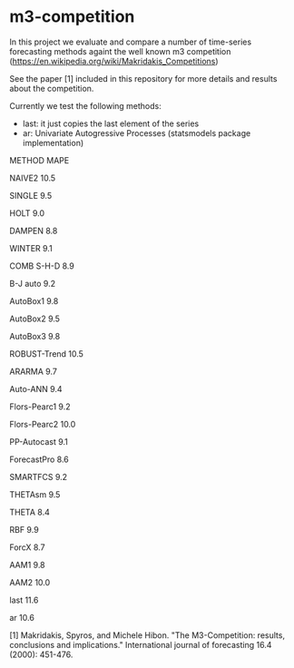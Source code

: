 # m3-competition

In this project we evaluate and compare a number of time-series forecasting methods againt the well known m3 competition (https://en.wikipedia.org/wiki/Makridakis_Competitions)

See the paper [1] included in this repository for more details and results about the competition.

Currently we test the following methods:
- last: it just copies the last element of the series
- ar: Univariate Autogressive Processes (statsmodels package implementation)

METHOD MAPE

NAIVE2       10.5

SINGLE       9.5

HOLT         9.0

DAMPEN       8.8

WINTER       9.1

COMB S-H-D   8.9

B-J auto     9.2

AutoBox1     9.8

AutoBox2     9.5

AutoBox3     9.8

ROBUST-Trend 10.5

ARARMA       9.7

Auto-ANN     9.4

Flors-Pearc1 9.2

Flors-Pearc2 10.0

PP-Autocast  9.1

ForecastPro  8.6

SMARTFCS     9.2

THETAsm      9.5

THETA        8.4

RBF          9.9

ForcX        8.7

AAM1         9.8

AAM2         10.0

last         11.6

ar           10.6

[1] Makridakis, Spyros, and Michele Hibon. "The M3-Competition: results, conclusions and implications." International journal of forecasting 16.4 (2000): 451-476.
